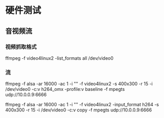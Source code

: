 # 硬件测试

## 音视频流
### 视频抓取格式
ffmpeg -f video4linux2 -list_formats all /dev/video0
### 流
ffmpeg -f alsa -ar 16000 -ac 1 -i "" -f video4linux2 -s 400x300 -r 15 -i /dev/video0 -c:v h264_omx -profile:v baseline -f mpegts udp://10.0.0.9:6666

ffmpeg -f alsa -ar 16000 -ac 1 -i "" -f video4linux2 -input_format h264 -s 400x300 -r 15 -i /dev/video0 -c:v copy -f mpegts udp://10.0.0.9:6666


